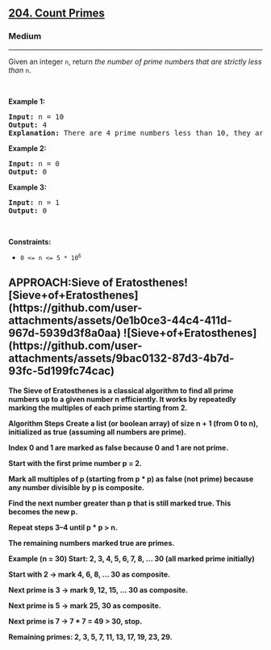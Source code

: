 <h2><a href="https://leetcode.com/problems/count-primes">204. Count Primes</a></h2><h3>Medium</h3><hr><p>Given an integer <code>n</code>, return <em>the number of prime numbers that are strictly less than</em> <code>n</code>.</p>

<p>&nbsp;</p>
<p><strong class="example">Example 1:</strong></p>

<pre>
<strong>Input:</strong> n = 10
<strong>Output:</strong> 4
<strong>Explanation:</strong> There are 4 prime numbers less than 10, they are 2, 3, 5, 7.
</pre>

<p><strong class="example">Example 2:</strong></p>

<pre>
<strong>Input:</strong> n = 0
<strong>Output:</strong> 0
</pre>

<p><strong class="example">Example 3:</strong></p>

<pre>
<strong>Input:</strong> n = 1
<strong>Output:</strong> 0
</pre>

<p>&nbsp;</p>
<p><strong>Constraints:</strong></p>

<ul>
	<li><code>0 &lt;= n &lt;= 5 * 10<sup>6</sup></code></li>
</ul>
<h2>APPROACH:Sieve of Eratosthenes![Sieve+of+Eratosthenes](https://github.com/user-attachments/assets/0e1b0ce3-44c4-411d-967d-5939d3f8a0aa)
![Sieve+of+Eratosthenes](https://github.com/user-attachments/assets/9bac0132-87d3-4b7d-93fc-5d199fc74cac)
 </h2>
<p><strong class = "Sieve of Eratosthenes"> </p>
<p>The Sieve of Eratosthenes is a classical algorithm to find all prime numbers up to a given number n efficiently. It works by repeatedly marking the multiples of each prime starting from 2.

Algorithm Steps
Create a list (or boolean array) of size n + 1 (from 0 to n), initialized as true (assuming all numbers are prime).

Index 0 and 1 are marked as false because 0 and 1 are not prime.

Start with the first prime number p = 2.

Mark all multiples of p (starting from p * p) as false (not prime) because any number divisible by p is composite.

Find the next number greater than p that is still marked true.
This becomes the new p.

Repeat steps 3–4 until p * p > n.

The remaining numbers marked true are primes.

Example (n = 30)
Start:
2, 3, 4, 5, 6, 7, 8, ... 30 (all marked prime initially)

Start with 2 → mark 4, 6, 8, ... 30 as composite.

Next prime is 3 → mark 9, 12, 15, ... 30 as composite.

Next prime is 5 → mark 25, 30 as composite.

Next prime is 7 → 7 * 7 = 49 > 30, stop.

Remaining primes: 2, 3, 5, 7, 11, 13, 17, 19, 23, 29.
</p>
